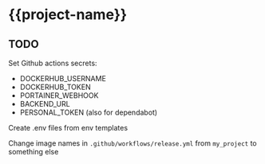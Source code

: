 # {{project-name}}

## TODO

Set Github actions secrets:

- DOCKERHUB_USERNAME
- DOCKERHUB_TOKEN
- PORTAINER_WEBHOOK
- BACKEND_URL
- PERSONAL_TOKEN (also for dependabot)

Create .env files from env templates

Change image names in `.github/workflows/release.yml` from `my_project` to something else
